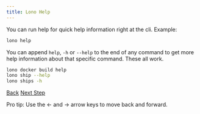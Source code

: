 ```yaml
---
title: Lono Help
---
```


You can run help for quick help information right at the cli.  Example:

```sh
lono help
```

You can append `help`, `-h` or `--help` to the end of any command to get more help information about that specific command.  These all work.

```sh
lono docker build help
lono ship --help
lono ships -h
```

<a id="prev" class="btn btn-basic" href="{% link _docs/guard.md %}">Back</a>
<a id="next" class="btn btn-primary" href="{% link _docs/next-steps.md %}">Next Step</a>
<p class="keyboard-tip">Pro tip: Use the <- and -> arrow keys to move back and forward.</p>
